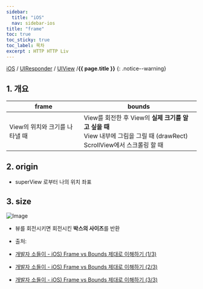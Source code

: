```yaml
---
sidebar:
  title: "iOS"
  nav: sidebar-ios
title: "frame"
toc: true
toc_sticky: true
toc_label: 목차
excerpt : HTTP HTTP Liv
---
```

[iOS](/ios/) / [UIResponder](/uiresponder/) / [UIView](/uiview/)  /**{{ page.title }}**
{: .notice--warning}

## 1. 개요

| frame     | bounds     |
|---    |---    |
| View의 위치와 크기를 나타낼 때     | View를 회전한 후 View의 **실제 크기를 알고 싶을 때**<br>View 내부에 그림을 그릴 때 (drawRect)<br>ScrollView에서 스크롤링 할 때     |

## 2. origin
- superView 로부터 나의 위치 좌표

## 3. size
![Image](https://img1.daumcdn.net/thumb/R1280x0/?scode=mtistory2&fname=https%3A%2F%2Fblog.kakaocdn.net%2Fdn%2FPPEBm%2FbtqLXSQVU2L%2F8eapc4lmWdKVqCsTnQI1E0%2Fimg.png)

- 뷰를 회전시키면 회전시킨 **박스의 사이즈**를 반환

- 출처: 
- [개발자 소들이 - iOS) Frame vs Bounds 제대로 이해하기 (1/3)](https://babbab2.tistory.com/44)
- [개발자 소들이 - iOS) Frame vs Bounds 제대로 이해하기 (2/3)](https://babbab2.tistory.com/45)
- [개발자 소들이 - iOS) Frame vs Bounds 제대로 이해하기 (3/3)](https://babbab2.tistory.com/46)
